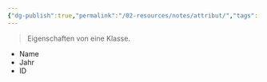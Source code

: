 ```yaml
---
{"dg-publish":true,"permalink":"/02-resources/notes/attribut/","tags":["code/oop"],"noteIcon":"","updated":"2025-09-05T10:12:28.000+02:00"}
---
```


> Eigenschaften von eine Klasse.

- Name
- Jahr
- ID